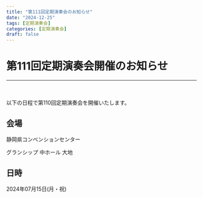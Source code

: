 ```yaml
---
title: "第111回定期演奏会のお知らせ"
date: "2024-12-25"
tags: [定期演奏会]
categories: [定期演奏会]
draft: false
---
```


# 第111回定期演奏会開催のお知らせ

***
　

以下の日程で第110回定期演奏会を開催いたします。


## 会場
静岡県コンベンションセンター

グランシップ 中ホール 大地

## 日時

2024年07月15日(月・祝)
